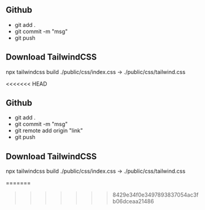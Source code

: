## Github
- git add .
- git commit -m "msg"
- git push

## Download TailwindCSS
npx tailwindcss build ./public/css/index.css -> ./public/css/tailwind.css
    
<<<<<<< HEAD
## Github
- git add .
- git commit -m "msg"
- git remote add origin "link"
- git push

## Download TailwindCSS
npx tailwindcss build ./public/css/index.css -> ./public/css/tailwind.css
    
=======
>>>>>>> 8429e34f0e3497893837054ac3fb06dceaa21486
